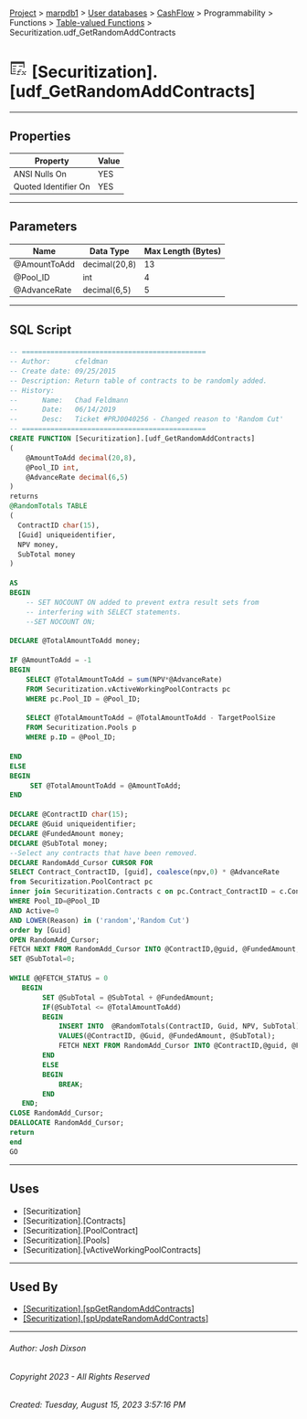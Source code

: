 #### 

[Project](../../../../../../index.md) > [marpdb1](../../../../../index.md) > [User databases](../../../../index.md) > [CashFlow](../../../index.md) > Programmability > Functions > [Table-valued Functions](Table-valued_Functions.md) > Securitization.udf_GetRandomAddContracts

# ![Table-valued Functions](../../../../../../Images/Function_Table32.png) [Securitization].[udf_GetRandomAddContracts]

---

## <a name="#properties"></a>Properties

| Property | Value |
|---|---|
| ANSI Nulls On | YES |
| Quoted Identifier On | YES |


---

## <a name="#parameters"></a>Parameters

| Name | Data Type | Max Length (Bytes) |
|---|---|---|
| @AmountToAdd | decimal(20,8) | 13 |
| @Pool_ID | int | 4 |
| @AdvanceRate | decimal(6,5) | 5 |


---

## <a name="#sqlscript"></a>SQL Script

```sql
-- =============================================
-- Author:		cfeldman
-- Create date: 09/25/2015
-- Description:	Return table of contracts to be randomly added.
-- History:
--		Name:	Chad Feldmann
--		Date:	06/14/2019
--		Desc:	Ticket #PRJ0040256 - Changed reason to 'Random Cut'
-- =============================================
CREATE FUNCTION [Securitization].[udf_GetRandomAddContracts]
(
	@AmountToAdd decimal(20,8),
	@Pool_ID int,
	@AdvanceRate decimal(6,5)
)
returns
@RandomTotals TABLE
(
  ContractID char(15),
  [Guid] uniqueidentifier,
  NPV money,
  SubTotal money
)

AS
BEGIN
	-- SET NOCOUNT ON added to prevent extra result sets from
	-- interfering with SELECT statements.
	--SET NOCOUNT ON;

DECLARE @TotalAmountToAdd money;

IF @AmountToAdd = -1 
BEGIN
	SELECT @TotalAmountToAdd = sum(NPV*@AdvanceRate) 
	FROM Securitization.vActiveWorkingPoolContracts pc
	WHERE pc.Pool_ID = @Pool_ID;

	SELECT @TotalAmountToAdd = @TotalAmountToAdd - TargetPoolSize
	FROM Securitization.Pools p 
	WHERE p.ID = @Pool_ID;

END
ELSE
BEGIN
	 SET @TotalAmountToAdd = @AmountToAdd;
END

DECLARE @ContractID char(15);
DECLARE @Guid uniqueidentifier;
DECLARE @FundedAmount money;
DECLARE @SubTotal money;
--Select any contracts that have been removed.
DECLARE RandomAdd_Cursor CURSOR FOR
SELECT Contract_ContractID, [guid], coalesce(npv,0) * @AdvanceRate
from Securitization.PoolContract pc
inner join Securitization.Contracts c on pc.Contract_ContractID = c.ContractID
WHERE Pool_ID=@Pool_ID
AND Active=0
AND LOWER(Reason) in ('random','Random Cut')
order by [Guid]
OPEN RandomAdd_Cursor;
FETCH NEXT FROM RandomAdd_Cursor INTO @ContractID,@guid, @FundedAmount;
SET @SubTotal=0;

WHILE @@FETCH_STATUS = 0 
   BEGIN
		SET @SubTotal = @SubTotal + @FundedAmount;
		IF(@SubTotal <= @TotalAmountToAdd)
		BEGIN
			INSERT INTO  @RandomTotals(ContractID, Guid, NPV, SubTotal)
			VALUES(@ContractID, @Guid, @FundedAmount, @SubTotal);
			FETCH NEXT FROM RandomAdd_Cursor INTO @ContractID,@guid, @FundedAmount;
		END
		ELSE
		BEGIN
			BREAK;
		END
   END;
CLOSE RandomAdd_Cursor;
DEALLOCATE RandomAdd_Cursor;
return 
end
GO

```


---

## <a name="#uses"></a>Uses

* [Securitization]
* [Securitization].[Contracts]
* [Securitization].[PoolContract]
* [Securitization].[Pools]
* [Securitization].[vActiveWorkingPoolContracts]


---

## <a name="#usedby"></a>Used By

* [[Securitization].[spGetRandomAddContracts]](../../Stored_Procedures/Securitization_spGetRandomAddContracts.md)
* [[Securitization].[spUpdateRandomAddContracts]](../../Stored_Procedures/Securitization_spUpdateRandomAddContracts.md)


---

###### Author:  Josh Dixson

###### Copyright 2023 - All Rights Reserved

###### Created: Tuesday, August 15, 2023 3:57:16 PM

